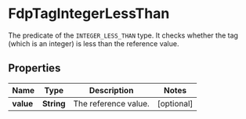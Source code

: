 

# FdpTagIntegerLessThan

The predicate of the `INTEGER_LESS_THAN` type. It checks whether the tag (which is an integer) is less than the reference value.

## Properties

| Name | Type | Description | Notes |
|------------ | ------------- | ------------- | -------------|
|**value** | **String** | The reference value. |  [optional] |



